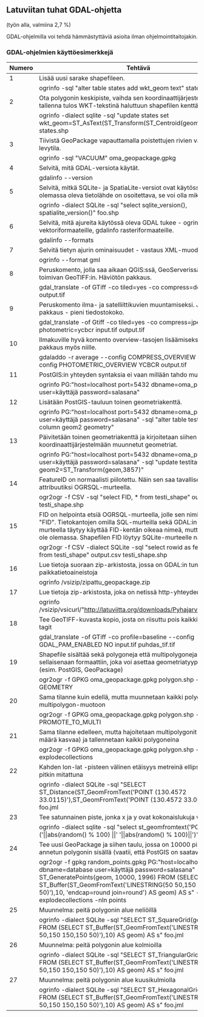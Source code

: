 ## Latuviitan tuhat GDAL-ohjetta

(työn alla, valmiina 2,7 %)

GDAL-ohjelmilla voi tehdä hämmästyttäviä asioita ilman ohjelmointitaitojakin.


### GDAL-ohjelmien käyttöesimerkkejä

|Numero| Tehtävä|      
|---|---|
|1| Lisää uusi sarake shapefileen.
||ogrinfo -sql "alter table states add wkt_geom text" states.shp
|2| Ota polygonin keskipiste, vaihda sen koordinaattijärjestelmä, ja tallenna tulos WKT-tekstinä haluttuun shapefilen kenttään.
||ogrinfo -dialect sqlite -sql "update states set wkt_geom=ST_AsText(ST_Transform(ST_Centroid(geometry),3857))" states.shp
|3| Tiivistä GeoPackage vapauttamalla poistettujen rivien vaatima levytila.
||ogrinfo -sql "VACUUM" oma_geopackage.gpkg
|4| Selvitä, mitä GDAL-versiota käytät.
||gdalinfo --version
|5| Selvitä, mitkä SQLite- ja SpatiaLite-versiot ovat käytössä - joku olemassa oleva tietolähde on osoitettava, se voi olla mikä tahansa.
||ogrinfo -dialect SQLite -sql "select sqlite_version(), spatialite_version()" foo.shp
|6| Selvitä, mitä ajureita käytössä oleva GDAL tukee - ogrinfo vektoriformaateille, gdalinfo rasteriformaateille.
||gdalinfo --formats
|7| Selvitä tietyn ajurin ominaisuudet - vastaus XML-muodossa.
||ogrinfo --format gml
|8| Peruskomento, jolla saa aikaan QGIS:ssä, GeoServerissä ym. hyvin toimivan GeoTIFF:in. Häviötön pakkaus.
||gdal_translate -of GTiff -co tiled=yes -co compress=deflate input.tif output.tif
|9| Peruskomento ilma- ja satelliittikuvien muuntamiseksi. JPEG-pakkaus - pieni tiedostokoko.
||gdal_translate -of Gtiff -co tiled=yes -co compress=jpeg --config photometric=ycbcr input.tif output.tif
|10| Ilmakuville hyvä komento overview-tasojen lisäämiseksi - tehokas pakkaus myös niille.
||gdaladdo -r average --config COMPRESS_OVERVIEW JPEG --config PHOTOMETRIC_OVERVIEW YCBCR output.tif
|11| PostGIS:in yhteyden syntaksia ei vaan millään tahdo muistaa ulkoa.
||ogrinfo PG:"host=localhost port=5432 dbname=oma_postgis user=käyttäjä password=salasana"
|12| Lisätään PostGIS-tauluun toinen geometriakenttä.
||ogrinfo PG:"host=localhost port=5432 dbname=oma_postgis user=käyttäjä password=salasana" -sql "alter table testitaulu add column geom2 geometry"
|13| Päivitetään toinen geometriakenttä ja kirjoitetaan siihen toiseen koordinaattijärjestelmään muunnetut geometriat.
||ogrinfo PG:"host=localhost port=5432 dbname=oma_postgis user=käyttäjä password=salasana" -sql "update testitaulu set geom2=ST_Transform(geom,3857)"
|14| FeatureID on normaalisti piilotettu. Näin sen saa tavalliseksi attribuutiksi OGRSQL-murteella.
||ogr2ogr -f CSV -sql "select FID, * from testi_shape" output.csv testi_shape.shp
|15| FID on helpointa etsiä OGRSQL-murteella, jolle sen nimi on aina "FID". Tietokantojen omilla SQL-murteilla sekä GDAL:in SQLite-murteella täytyy käyttää FID-kentän oikeaa nimeä, mutta aina sitä ei ole olemassa. Shapefilen FID löytyy SQLite-murteelle näin.
||ogr2ogr -f CSV -dialect SQLite -sql "select rowid as feature_id, * from testi_shape" output.csv testi_shape.shp
|16| Lue tietoja suoraan zip-arkistosta, jossa on GDAL:in tunnistamia paikkatietoaineistoja
||ogrinfo /vsizip/zipattu_geopackage.zip
|17| Lue tietoja zip-arkistosta, joka on netissä http-yhteyden takana
||ogrinfo /vsizip/vsicurl/"http://latuviitta.org/downloads/Pyhajarvi_001.zip"
|18| Tee GeoTIFF-kuvasta kopio, josta on riisuttu pois kaikki GeoTIFF-tagit
||gdal_translate -of GTiff -co profile=baseline --config GDAL_PAM_ENABLED NO input.tif puhdas_tif.tif
|19| Shapefile sisältää sekä polygoneja että multipolygoneja. Tallenna ne sellaisenaan formaattiin, joka voi asettaa geometriatyypille rajoitteita (esim. PostGIS, GeoPackage)
||ogr2ogr -f GPKG oma_geopackage.gpkg polygon.shp -nlt GEOMETRY
|20| Sama tilanne kuin edellä, mutta muunnetaan kaikki polygonit multipolygon-muotoon
||ogr2ogr -f GPKG oma_geopackage.gpkg polygon.shp -nlt PROMOTE_TO_MULTI
|21| Sama tilanne edelleen, mutta hajoitetaan multipolygonit (kohteiden määrä kasvaa) ja tallennetaan kaikki polygoneina
||ogr2ogr -f GPKG oma_geopackage.gpkg polygon.shp -explodecollections
|22| Kahden lon-lat -pisteen välinen etäisyys metreinä ellipsoidin pintaa pitkin mitattuna
||ogrinfo -dialect SQLite -sql "SELECT ST_Distance(ST_GeomFromText('POINT (130.4572 33.0115)'),ST_GeomFromText('POINT (130.4572 33.0063)'),1)" foo.jml
|23| Tee satunnainen piste, jonka x ja y ovat kokonaislukuja väliltä 0-100
||ogrinfo -dialect sqlite -sql "select st_geomfromtext('POINT ('\|\|abs(random() % 100) \|\|' '\|\|abs(random() % 100)\|\|')')" foo.jml
|24| Tee uusi GeoPackage ja siihen taulu, jossa on 10000 pistettä annetun polygonin sisällä (vaatii, että PostGIS on saatavilla)
||ogr2ogr -f gpkg random_points.gpkg PG:"host=localhost port=5432 dbname=database user=käyttäjä password=salasana" -sql "SELECT ST_GeneratePoints(geom, 10000, 1996) FROM (SELECT ST_Buffer(ST_GeomFromText('LINESTRING(50 50,150 150,150 50)'),10, 'endcap=round join=round') AS geom) AS s" -explodecollections -nln points
|25| Muunnelma: peitä polygonin alue neliöillä
||ogrinfo -dialect SQLite -sql "SELECT ST_SquareGrid(geom, 10) FROM (SELECT ST_Buffer(ST_GeomFromText('LINESTRING(50 50,150 150,150 50)'),10) AS geom) AS s" foo.jml
|26| Muunnelma: peitä polygonin alue kolmioilla
||ogrinfo -dialect SQLite -sql "SELECT ST_TriangularGrid(geom, 10) FROM (SELECT ST_Buffer(ST_GeomFromText('LINESTRING(50 50,150 150,150 50)'),10) AS geom) AS s" foo.jml
|27| Muunnelma: peitä polygonin alue kuusikulmiolla
||ogrinfo -dialect SQLite -sql "SELECT ST_HexagonalGrid(geom, 10) FROM (SELECT ST_Buffer(ST_GeomFromText('LINESTRING(50 50,150 150,150 50)'),10) AS geom) AS s" foo.jml
